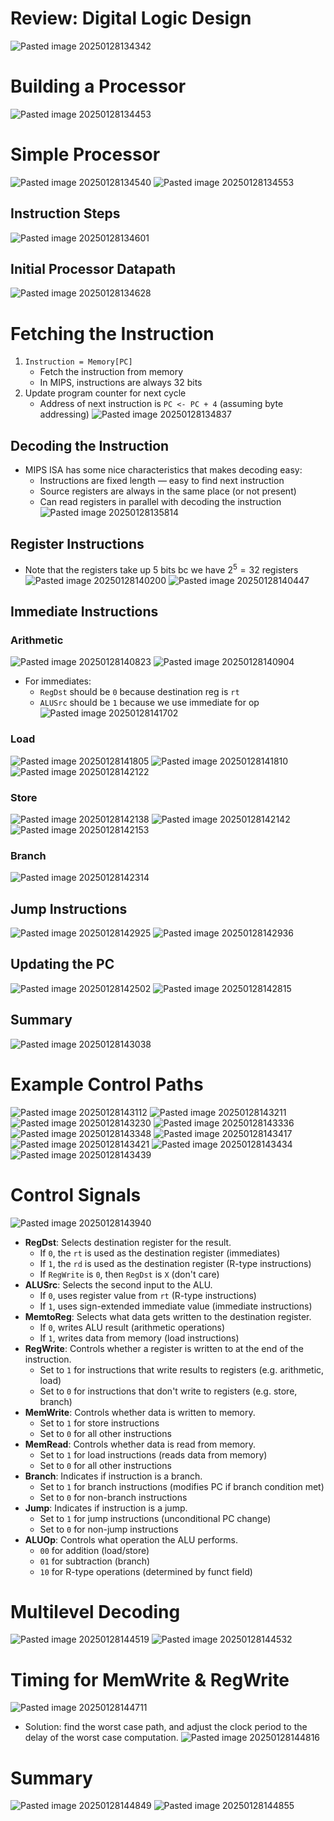 # Review: Digital Logic Design
![Pasted image 20250128134342](Pasted%20image%2020250128134342.png)

# Building a Processor
![Pasted image 20250128134453](Pasted%20image%2020250128134453.png)

# Simple Processor
![Pasted image 20250128134540](Pasted%20image%2020250128134540.png)
![Pasted image 20250128134553](Pasted%20image%2020250128134553.png)

## Instruction Steps
![Pasted image 20250128134601](Pasted%20image%2020250128134601.png)

## Initial Processor Datapath
![Pasted image 20250128134628](Pasted%20image%2020250128134628.png)

# Fetching the Instruction
1. `Instruction = Memory[PC]`
	* Fetch the instruction from memory
	* In MIPS, instructions are always 32 bits
2. Update program counter for next cycle
	* Address of next instruction is `PC <- PC + 4` (assuming byte addressing)
![Pasted image 20250128134837](Pasted%20image%2020250128134837.png)

## Decoding the Instruction
* MIPS ISA has some nice characteristics that makes decoding easy:
	* Instructions are fixed length — easy to find next instruction
	* Source registers are always in the same place (or not present)
	* Can read registers in parallel with decoding the instruction
![Pasted image 20250128135814](Pasted%20image%2020250128135814.png)

## Register Instructions
* Note that the registers take up 5 bits bc we have $2^{5} = 32$ registers
![Pasted image 20250128140200](Pasted%20image%2020250128140200.png)
![Pasted image 20250128140447](Pasted%20image%2020250128140447.png)

## Immediate Instructions
### Arithmetic
![Pasted image 20250128140823](Pasted%20image%2020250128140823.png)
![Pasted image 20250128140904](Pasted%20image%2020250128140904.png)
* For immediates:
	* `RegDst` should be `0` because destination reg is `rt`
	* `ALUSrc` should be `1` because we use immediate for op
![Pasted image 20250128141702](Pasted%20image%2020250128141702.png)

### Load
![Pasted image 20250128141805](Pasted%20image%2020250128141805.png)
![Pasted image 20250128141810](Pasted%20image%2020250128141810.png)
![Pasted image 20250128142122](Pasted%20image%2020250128142122.png)
### Store
![Pasted image 20250128142138](Pasted%20image%2020250128142138.png)
![Pasted image 20250128142142](Pasted%20image%2020250128142142.png)
![Pasted image 20250128142153](Pasted%20image%2020250128142153.png)

### Branch
![Pasted image 20250128142314](Pasted%20image%2020250128142314.png)
## Jump Instructions
![Pasted image 20250128142925](Pasted%20image%2020250128142925.png)
![Pasted image 20250128142936](Pasted%20image%2020250128142936.png)

## Updating the PC
![Pasted image 20250128142502](Pasted%20image%2020250128142502.png)
![Pasted image 20250128142815](Pasted%20image%2020250128142815.png)

## Summary
![Pasted image 20250128143038](Pasted%20image%2020250128143038.png)

# Example Control Paths
![Pasted image 20250128143112](Pasted%20image%2020250128143112.png)
![Pasted image 20250128143211](Pasted%20image%2020250128143211.png)
![Pasted image 20250128143230](Pasted%20image%2020250128143230.png)
![Pasted image 20250128143336](Pasted%20image%2020250128143336.png)
![Pasted image 20250128143348](Pasted%20image%2020250128143348.png)
![Pasted image 20250128143417](Pasted%20image%2020250128143417.png)
![Pasted image 20250128143421](Pasted%20image%2020250128143421.png)
![Pasted image 20250128143434](Pasted%20image%2020250128143434.png)
![Pasted image 20250128143439](Pasted%20image%2020250128143439.png)

# Control Signals
![Pasted image 20250128143940](Pasted%20image%2020250128143940.png)

* **RegDst**: Selects destination register for the result. 
	* If `0`, the `rt` is used as the destination register (immediates)
	* If `1`, the `rd` is used as the destination register (R-type instructions)
	* If `RegWrite` is `0`, then `RegDst` is `X` (don't care)
* **ALUSrc**: Selects the second input to the ALU.
	* If `0`, uses register value from `rt` (R-type instructions)
	* If `1`, uses sign-extended immediate value (immediate instructions)
* **MemtoReg**: Selects what data gets written to the destination register.
	* If `0`, writes ALU result (arithmetic operations)
	* If `1`, writes data from memory (load instructions)
* **RegWrite**: Controls whether a register is written to at the end of the instruction.
	* Set to `1` for instructions that write results to registers (e.g. arithmetic, load)
	* Set to `0` for instructions that don't write to registers (e.g. store, branch)
* **MemWrite**: Controls whether data is written to memory.
	* Set to `1` for store instructions
	* Set to `0` for all other instructions
* **MemRead**: Controls whether data is read from memory.
	* Set to `1` for load instructions (reads data from memory)
	* Set to `0` for all other instructions
* **Branch**: Indicates if instruction is a branch.
	* Set to `1` for branch instructions (modifies PC if branch condition met)
	* Set to `0` for non-branch instructions
* **Jump**: Indicates if instruction is a jump.
	* Set to `1` for jump instructions (unconditional PC change)
	* Set to `0` for non-jump instructions
* **ALUOp**: Controls what operation the ALU performs.
	* `00` for addition (load/store)
	* `01` for subtraction (branch)
	* `10` for R-type operations (determined by funct field)

# Multilevel Decoding
![Pasted image 20250128144519](Pasted%20image%2020250128144519.png)
![Pasted image 20250128144532](Pasted%20image%2020250128144532.png)

# Timing for MemWrite & RegWrite
![Pasted image 20250128144711](Pasted%20image%2020250128144711.png)
* Solution: find the worst case path, and adjust the clock period to the delay of the worst case computation.
![Pasted image 20250128144816](Pasted%20image%2020250128144816.png)

# Summary
![Pasted image 20250128144849](Pasted%20image%2020250128144849.png)
![Pasted image 20250128144855](Pasted%20image%2020250128144855.png)
